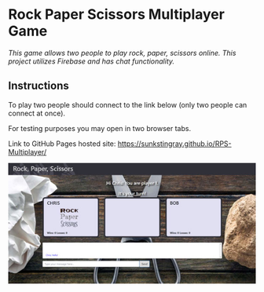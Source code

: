 # Rock Paper Scissors Multiplayer Game

*This game allows two people to play rock, paper, scissors online. This project utilizes Firebase and has chat functionality.*

## Instructions

To play two people should connect to the link below (only two people can connect at once).

For testing purposes you may open in two browser tabs.


Link to GitHub Pages hosted site: https://sunkstingray.github.io/RPS-Multiplayer/

![RPS Screen Shot](assets/images/rps.jpg)
